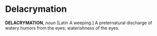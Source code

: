 # Delacrymation

**DELACRYMATION**, _noun_ \[Latin A weeping.\] A preternatural discharge of watery humors from the eyes; waterishness of the eyes.